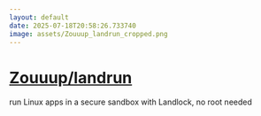 ```yaml
---
layout: default
date: 2025-07-18T20:58:26.733740
image: assets/Zouuup_landrun_cropped.png
---
```


# [Zouuup/landrun](https://github.com/Zouuup/landrun)

run Linux apps in a secure sandbox with Landlock, no root needed
